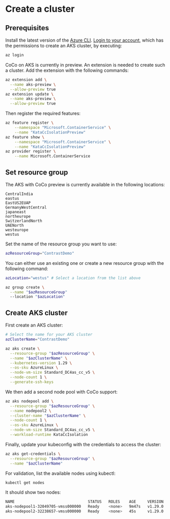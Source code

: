 # Create a cluster

## Prerequisites

Install the latest version of the [Azure CLI](https://docs.microsoft.com/en-us/cli/azure/).
[Login to your account](https://docs.microsoft.com/en-us/cli/azure/authenticate-azure-cli), which has
the permissions to create an AKS cluster, by executing:

```bash
az login
```

CoCo on AKS is currently in preview. An extension is needed to create such a cluster. Add the
extension with the following commands:

```bash
az extension add \
  --name aks-preview \
  --allow-preview true
az extension update \
  --name aks-preview \
  --allow-preview true
```

Then register the required features:

```bash
az feature register \
    --namespace "Microsoft.ContainerService" \
    --name "KataCcIsolationPreview"
az feature show \
    --namespace "Microsoft.ContainerService" \
    --name "KataCcIsolationPreview"
az provider register \
    --name Microsoft.ContainerService
```

## Set resource group

The AKS with CoCo preview is currently available in the following locations:

```
CentralIndia
eastus
EastUS2EUAP
GermanyWestCentral
japaneast
northeurope
SwitzerlandNorth
UAENorth
westeurope
westus
```

Set the name of the resource group you want to use:

```bash
azResourceGroup="ContrastDemo"
```

You can either use an existing one or create a new resource group with the following command:

```bash
azLocation="westus" # Select a location from the list above

az group create \
  --name "$azResourceGroup"
  --location "$azLocation"
```

## Create AKS cluster

First create an AKS cluster:

```sh
# Select the name for your AKS cluster
azClusterName="ContrastDemo"

az aks create \
  --resource-group "$azResourceGroup" \
  --name "$azClusterName" \
  --kubernetes-version 1.29 \
  --os-sku AzureLinux \
  --node-vm-size Standard_DC4as_cc_v5 \
  --node-count 1 \
  --generate-ssh-keys
```

We then add a second node pool with CoCo support:

```bash
az aks nodepool add \
  --resource-group "$azResourceGroup" \
  --name nodepool2 \
  --cluster-name "$azClusterName" \
  --node-count 1 \
  --os-sku AzureLinux \
  --node-vm-size Standard_DC4as_cc_v5 \
  --workload-runtime KataCcIsolation
```

Finally, update your kubeconfig with the credentials to access the cluster:

```bash
az aks get-credentials \
  --resource-group "$azResourceGroup" \
  --name "$azClusterName"
```

For validation, list the available nodes using kubectl:

```bash
kubectl get nodes
```

It should show two nodes:

```bash
NAME                                STATUS   ROLES    AGE     VERSION
aks-nodepool1-32049705-vmss000000   Ready    <none>   9m47s   v1.29.0
aks-nodepool2-32238657-vmss000000   Ready    <none>   45s     v1.29.0
```

